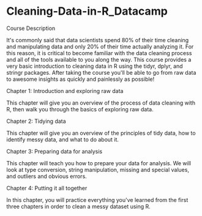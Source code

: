 # Cleaning-Data-in-R_Datacamp

Course Description

It's commonly said that data scientists spend 80% of their time cleaning and manipulating data and only 20% of their time actually analyzing it. For this reason, it is critical to become familiar with the data cleaning process and all of the tools available to you along the way. This course provides a very basic introduction to cleaning data in R using the tidyr, dplyr, and stringr packages. After taking the course you'll be able to go from raw data to awesome insights as quickly and painlessly as possible!

Chapter 1: Introduction and exploring raw data

This chapter will give you an overview of the process of data cleaning with R, then walk you through the basics of exploring raw data.

Chapter 2: Tidying data

This chapter will give you an overview of the principles of tidy data, how to identify messy data, and what to do about it.


Chapter 3: Preparing data for analysis

This chapter will teach you how to prepare your data for analysis. We will look at type conversion, string manipulation, missing and special values, and outliers and obvious errors.

Chapter 4: Putting it all together

In this chapter, you will practice everything you've learned from the first three chapters in order to clean a messy dataset using R.
